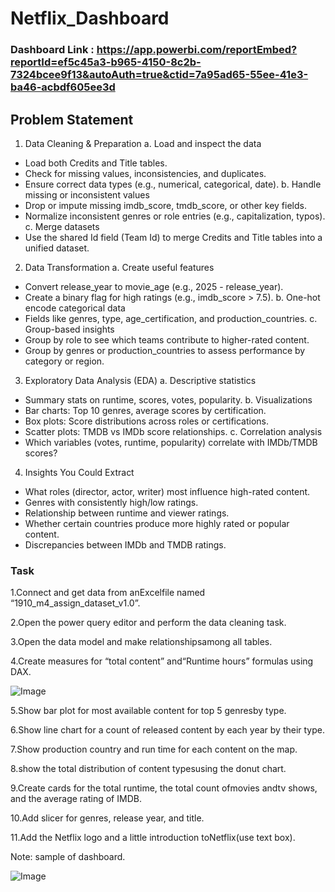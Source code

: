 
# Netflix_Dashboard

### Dashboard Link : https://app.powerbi.com/reportEmbed?reportId=ef5c45a3-b965-4150-8c2b-7324bcee9f13&autoAuth=true&ctid=7a95ad65-55ee-41e3-ba46-acbdf605ee3d

## Problem Statement

 1. Data Cleaning & Preparation
a. Load and inspect the data
- Load both Credits and Title tables.
- Check for missing values, inconsistencies, and duplicates.
- Ensure correct data types (e.g., numerical, categorical, date).
b. Handle missing or inconsistent values
- Drop or impute missing imdb_score, tmdb_score, or other key fields.
- Normalize inconsistent genres or role entries (e.g., capitalization, typos).
c. Merge datasets
- Use the shared Id field (Team Id) to merge Credits and Title tables into a unified dataset.

2. Data Transformation
a. Create useful features
- Convert release_year to movie_age (e.g., 2025 - release_year).
- Create a binary flag for high ratings (e.g., imdb_score > 7.5).
b. One-hot encode categorical data
- Fields like genres, type, age_certification, and production_countries.
c. Group-based insights
- Group by role to see which teams contribute to higher-rated content.
- Group by genres or production_countries to assess performance by category or region.

3. Exploratory Data Analysis (EDA)
a. Descriptive statistics
- Summary stats on runtime, scores, votes, popularity.
b. Visualizations
- Bar charts: Top 10 genres, average scores by certification.
- Box plots: Score distributions across roles or certifications.
- Scatter plots: TMDB vs IMDb score relationships.
c. Correlation analysis
- Which variables (votes, runtime, popularity) correlate with IMDb/TMDB scores?

4. Insights You Could Extract
- What roles (director, actor, writer) most influence high-rated content.
- Genres with consistently high/low ratings.
- Relationship between runtime and viewer ratings.
- Whether certain countries produce more highly rated or popular content.
- Discrepancies between IMDb and TMDB ratings.



### Task 

1.Connect and get data from anExcelfile named “1910_m4_assign_dataset_v1.0”. 

2.Open the power query editor and perform the data cleaning task.

3.Open the data model and make relationshipsamong all tables.

4.Create measures for “total content” and“Runtime hours” formulas using DAX.


![Image](https://github.com/user-attachments/assets/8910106b-e690-49eb-97e8-cc6d2b679d38)

        
5.Show bar plot for most available content for top 5 genresby type.

6.Show line chart for a count of released content by each year by their type.

7.Show production country and run time for each content on the map.

8.show the total distribution of content typesusing the donut chart.

9.Create cards for the total runtime, the total count ofmovies andtv shows, and the average rating of IMDB.

10.Add slicer for genres, release year, and title.

11.Add the Netflix logo and a little introduction toNetflix(use text box).

Note: sample of dashboard.


![Image](https://github.com/user-attachments/assets/a2118704-f405-4309-a989-40d263f26ac4)

        
